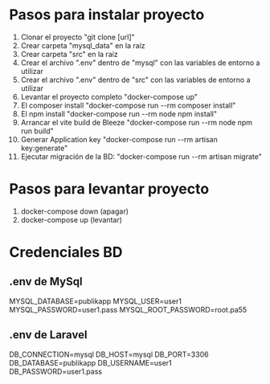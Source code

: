 # Pasos para instalar proyecto

1. Clonar el proyecto "git clone [url]"
2. Crear carpeta "mysql_data" en la raíz
3. Crear carpeta "src" en la raíz
4. Crear el archivo ".env" dentro de "mysql" con las  variables de entorno a utilizar
5. Crear el archivo ".env" dentro de "src" con las  variables de entorno a utilizar
6. Levantar el proyecto completo "docker-compose up"
7. El composer install "docker-compose run --rm composer install"
8. El npm install "docker-compose run --rm node npm install"
9. Arrancar el vite build de Bleeze "docker-compose run --rm node npm run build"
10. Generar Application key "docker-compose run --rm artisan key:generate"
11. Ejecutar migración de la BD: "docker-compose run --rm artisan migrate"

# Pasos para levantar proyecto

1. docker-compose down (apagar)
2. docker-compose up (levantar)

# Credenciales BD

## .env de MySql
MYSQL_DATABASE=publikapp
MYSQL_USER=user1
MYSQL_PASSWORD=user1.pass
MYSQL_ROOT_PASSWORD=root.pa55

## .env de Laravel
DB_CONNECTION=mysql
DB_HOST=mysql
DB_PORT=3306
DB_DATABASE=publikapp
DB_USERNAME=user1
DB_PASSWORD=user1.pass